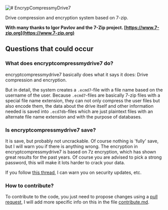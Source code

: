 ![# EncrypCompressmyDrive7](https://raw.githubusercontent.com/Marnix0810/encryptcompressmydrive7/master/img/Logo3.png)

Drive compression and encryption system based on 7-zip.



**With many thanks to Igor Pavlov and the 7-Zip project. [https://www.7-zip.org](https://www.7-zip.org)**

## Questions that could occur

### What does encryptcompressmydrive7 do?

encryptcompressmydrive7 basically does what it says it does:  Drive compression and encryption.

But in detail, the system creates a `.ecmd7`-file with a file name based on the username of the user. Because `.ecmd7`-files are basically 7-zip files with a special file name extension, they can not only compress the user files but also encode them, the data about the drive itself and other information needed is saved into `.ecd7db`-files which are just plaintext files with an alternate file name extension and with the purpose of databases.

### Is encryptcompressmydrive7 save?

It is save, but probably not uncrackable. Of course nothing is 'fully' save, but I will warn you if there is anything wrong. The encryption in encryptcompressmydrive7 is based on 7z encryption, which has shown great results for the past years. Of course you are advised to pick a strong password, this will make it lots harder to crack your data.

If you follow [this thread](), I can warn you on security updates, etc.

### How to contribute?

To contribute to the code, you just need to propose changes using a [pull request](https://help.github.com/articles/creating-a-pull-request/), I will add more specific info on this in the file [contribute.md](https://github.com/Marnix0810/encryptcompressmydrive7/blob/master/contribute.md).